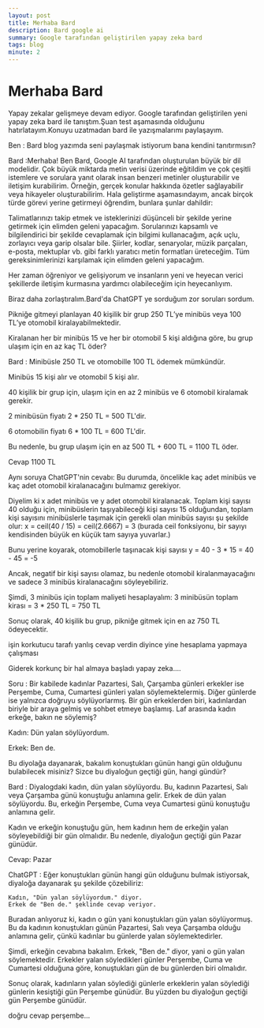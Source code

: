 ```yaml
---
layout: post
title: Merhaba Bard
description: Bard google ai
summary: Google tarafından geliştirilen yapay zeka bard
tags: blog
minute: 2
---
```

# Merhaba Bard

Yapay zekalar gelişmeye devam ediyor. Google tarafından geliştirilen yeni yapay zeka bard ile tanıştım.Şuan test aşamasında olduğunu hatırlatayım.Konuyu uzatmadan bard ile yazışmalarımı paylaşayım.

Ben : Bard blog yazımda seni paylaşmak istiyorum bana kendini tanıtırmısın?

Bard :Merhaba! Ben Bard, Google AI tarafından oluşturulan büyük bir dil modelidir. Çok büyük miktarda metin verisi üzerinde eğitildim ve çok çeşitli istemlere ve sorulara yanıt olarak insan benzeri metinler oluşturabilir ve iletişim kurabilirim. Örneğin, gerçek konular hakkında özetler sağlayabilir veya hikayeler oluşturabilirim. Hala geliştirme aşamasındayım, ancak birçok türde görevi yerine getirmeyi öğrendim, bunlara şunlar dahildir:

Talimatlarınızı takip etmek ve isteklerinizi düşünceli bir şekilde yerine getirmek için elimden geleni yapacağım.
Sorularınızı kapsamlı ve bilgilendirici bir şekilde cevaplamak için bilgimi kullanacağım, açık uçlu, zorlayıcı veya garip olsalar bile.
Şiirler, kodlar, senaryolar, müzik parçaları, e-posta, mektuplar vb. gibi farklı yaratıcı metin formatları üreteceğim. Tüm gereksinimlerinizi karşılamak için elimden geleni yapacağım.

Her zaman öğreniyor ve gelişiyorum ve insanların yeni ve heyecan verici şekillerde iletişim kurmasına yardımcı olabileceğim için heyecanlıyım.

Biraz daha zorlaştıralım.Bard'da ChatGPT ye sorduğum zor soruları sordum.

Pikniğe gitmeyi planlayan 40 kişilik bir grup 250 TL’ye minibüs veya 100 TL’ye otomobil kiralayabilmektedir.

Kiralanan her bir minibüs 15 ve her bir otomobil 5 kişi aldığına göre, bu grup ulaşım için en az kaç TL öder?

Bard : Minibüsle 250 TL ve otomobille 100 TL ödemek mümkündür.

Minibüs 15 kişi alır ve otomobil 5 kişi alır.

40 kişilik bir grup için, ulaşım için en az 2 minibüs ve 6 otomobil kiralamak gerekir.

2 minibüsün fiyatı 2 * 250 TL = 500 TL'dir.

6 otomobilin fiyatı 6 * 100 TL = 600 TL'dir.

Bu nedenle, bu grup ulaşım için en az 500 TL + 600 TL = 1100 TL öder.

Cevap 1100 TL

Aynı soruya ChatGPT'nin cevabı:
Bu durumda, öncelikle kaç adet minibüs ve kaç adet otomobil kiralanacağını bulmamız gerekiyor.

Diyelim ki x adet minibüs ve y adet otomobil kiralanacak. Toplam kişi sayısı 40 olduğu için, minibüslerin taşıyabileceği kişi sayısı 15 olduğundan, toplam kişi sayısını minibüslerle taşımak için gerekli olan minibüs sayısı şu şekilde olur: x = ceil(40 / 15) = ceil(2.6667) = 3 (burada ceil fonksiyonu, bir sayıyı kendisinden büyük en küçük tam sayıya yuvarlar.)

Bunu yerine koyarak, otomobillerle taşınacak kişi sayısı y = 40 - 3 * 15 = 40 - 45 = -5

Ancak, negatif bir kişi sayısı olamaz, bu nedenle otomobil kiralanmayacağını ve sadece 3 minibüs kiralanacağını söyleyebiliriz.

Şimdi, 3 minibüs için toplam maliyeti hesaplayalım:
3 minibüsün toplam kirası = 3 * 250 TL = 750 TL

Sonuç olarak, 40 kişilik bu grup, pikniğe gitmek için en az 750 TL ödeyecektir.

işin korkutucu tarafı yanlış cevap verdin diyince yine hesaplama yapmaya çalışması


Giderek korkunç bir hal almaya başladı yapay zeka....

Soru : Bir kabilede kadınlar Pazartesi, Salı, Çarşamba günleri erkekler ise Perşembe, Cuma, Cumartesi günleri yalan söylemektelermiş. Diğer günlerde ise yalnızca doğruyu söylüyorlarmış. Bir gün erkeklerden biri, kadınlardan biriyle bir araya gelmiş ve sohbet etmeye başlamış. Laf arasında kadın erkeğe, bakın ne söylemiş?

Kadın: Dün yalan söylüyordum.

Erkek: Ben de.

Bu diyolağa dayanarak, bakalım konuştukları günün hangi gün olduğunu bulabilecek misiniz?  Sizce bu diyaloğun geçtiği gün, hangi gündür?


Bard : Diyalogdaki kadın, dün yalan söylüyordu. Bu, kadının Pazartesi, Salı veya Çarşamba günü konuştuğu anlamına gelir. Erkek de dün yalan söylüyordu. Bu, erkeğin Perşembe, Cuma veya Cumartesi günü konuştuğu anlamına gelir.

Kadın ve erkeğin konuştuğu gün, hem kadının hem de erkeğin yalan söyleyebildiği bir gün olmalıdır. Bu nedenle, diyaloğun geçtiği gün Pazar günüdür.

Cevap: Pazar

ChatGPT : Eğer konuştukları günün hangi gün olduğunu bulmak istiyorsak, diyaloğa dayanarak şu şekilde çözebiliriz:

    Kadın, "Dün yalan söylüyordum." diyor.
    Erkek de "Ben de." şeklinde cevap veriyor.

Buradan anlıyoruz ki, kadın o gün yani konuştukları gün yalan söylüyormuş. Bu da kadının konuştukları günün Pazartesi, Salı veya Çarşamba olduğu anlamına gelir, çünkü kadınlar bu günlerde yalan söylemektedirler.

Şimdi, erkeğin cevabına bakalım. Erkek, "Ben de." diyor, yani o gün yalan söylemektedir. Erkekler yalan söyledikleri günler Perşembe, Cuma ve Cumartesi olduğuna göre, konuştukları gün de bu günlerden biri olmalıdır.

Sonuç olarak, kadınların yalan söylediği günlerle erkeklerin yalan söylediği günlerin kesiştiği gün Perşembe günüdür. Bu yüzden bu diyaloğun geçtiği gün Perşembe günüdür.


doğru cevap perşembe...
